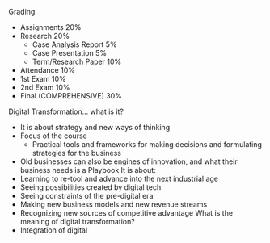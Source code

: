 Grading
- Assignments 20%
- Research 20%
	- Case Analysis Report 5%
	- Case Presentation 5%
	- Term/Research Paper 10%
- Attendance 10%
- 1st Exam 10%
- 2nd Exam 10%
- Final (COMPREHENSIVE) 30%

Digital Transformation... what is it?
- It is about strategy and new ways of thinking
- Focus of the course
	- Practical tools and frameworks for making decisions and formulating strategies for the business
- Old businesses can also be engines of innovation, and what their business needs is a Playbook
It is about:
- Learning to re-tool and advance into the next industrial age
- Seeing possibilities created by digital tech
- Seeing constraints of the pre-digital era
- Making new business models and new revenue streams
- Recognizing new sources of competitive advantage
What is the meaning of digital transformation?
- Integration of digital